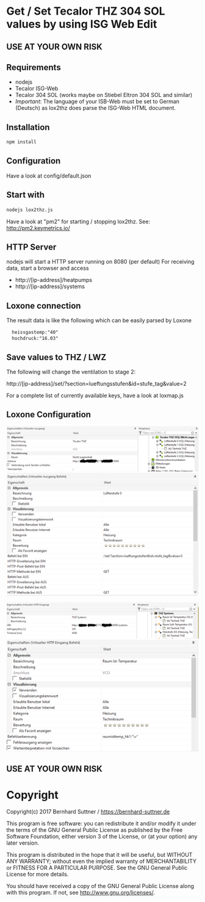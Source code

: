 # Get / Set Tecalor THZ 304 SOL values by using ISG Web Edit

## USE AT YOUR OWN RISK

## Requirements
- nodejs
- Tecalor ISG-Web
- Tecalor 304 SOL (works maybe on Stiebel Eltron 304 SOL and similar)
- *Important*: The language of your ISB-Web must be set to German (Deutsch) as lox2thz does parse the ISG-Web HTML document.

## Installation
```sh
npm install
```

## Configuration
Have a look at config/default.json

## Start with
```sh
nodejs lox2thz.js
```

Have a look at "pm2" for starting / stopping lox2thz. See:
http://pm2.keymetrics.io/

## HTTP Server
nodejs will start a HTTP server running on 8080 (per default)
For receiving data, start a browser and access
 - http://[ip-address]/heatpumps
 - http://[ip-address]/systems

## Loxone connection
The result data is like the following which can be easily parsed by Loxone
```
  heissgastemp:"40"
  hochdruck:"16.03" 
```

## Save values to THZ / LWZ
The following will change the ventilation to stage 2:

http://[ip-address]/set/?section=lueftungsstufen&id=stufe_tag&value=2

For a complete list of currently available keys, have a look at loxmap.js

## Loxone Configuration
![HTTP Output](/doc/http_ausgang.png)
![HTTP Output Command](/doc/http_ausgang_befehl.png)

![HTTP Input](/doc/http_eingang.png)
![HTTP Input Command](/doc/http_eingang_befehl.png)

## USE AT YOUR OWN RISK

# Copyright

Copyright(c) 2017 Bernhard Suttner / https://bernhard-suttner.de

This program is free software: you can redistribute it and/or modify it under the terms of the GNU General Public License as published by the Free Software Foundation, either version 3 of the License, or (at your option) any later version.

This program is distributed in the hope that it will be useful, but WITHOUT ANY WARRANTY; without even the implied warranty of MERCHANTABILITY or FITNESS FOR A PARTICULAR PURPOSE. See the GNU General Public License for more details.

You should have received a copy of the GNU General Public License along with this program. If not, see http://www.gnu.org/licenses/.
